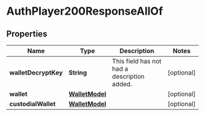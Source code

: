 

# AuthPlayer200ResponseAllOf


## Properties

| Name | Type | Description | Notes |
|------------ | ------------- | ------------- | -------------|
|**walletDecryptKey** | **String** | This field has not had a description added. |  [optional] |
|**wallet** | [**WalletModel**](WalletModel.md) |  |  [optional] |
|**custodialWallet** | [**WalletModel**](WalletModel.md) |  |  [optional] |



